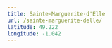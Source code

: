 ```yaml
---
title: Sainte-Marguerite-d'Elle
url: /sainte-marguerite-delle/
latitude: 49.222
longitude: -1.042
---
```

